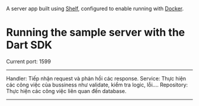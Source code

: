 A server app built using [Shelf](https://pub.dev/packages/shelf),
configured to enable running with [Docker](https://www.docker.com/).

# Running the sample server with the Dart SDK

Current port: 1599

------------------------------------------------------------------

Handler: Tiếp nhận request và phản hồi các response.
Service: Thực hiện các công việc của bussiness như validate, kiểm tra logic, lỗi....
Repository: Thực hiện các công việc liên quan đến database. 

------------------------------------------------------------------
